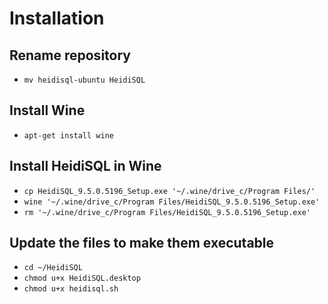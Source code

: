 # Installation

## Rename repository
* `mv heidisql-ubuntu HeidiSQL`

## Install Wine
* `apt-get install wine`

## Install HeidiSQL in Wine
* `cp HeidiSQL_9.5.0.5196_Setup.exe '~/.wine/drive_c/Program Files/'`
* `wine '~/.wine/drive_c/Program Files/HeidiSQL_9.5.0.5196_Setup.exe'`
* `rm '~/.wine/drive_c/Program Files/HeidiSQL_9.5.0.5196_Setup.exe'`

## Update the files to make them executable
* `cd ~/HeidiSQL`
* `chmod u+x HeidiSQL.desktop`
* `chmod u+x heidisql.sh`
